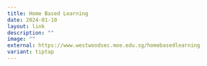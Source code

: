 ```yaml
---
title: Home Based Learning
date: 2024-01-10
layout: link
description: ""
image: ""
external: https://www.westwoodsec.moe.edu.sg/homebasedlearning
variant: tiptap
---
```

